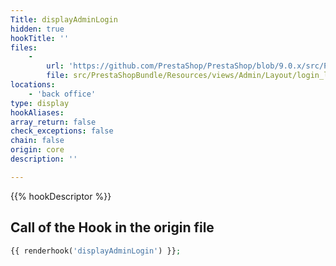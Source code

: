 ```yaml
---
Title: displayAdminLogin
hidden: true
hookTitle: ''
files:
    -
        url: 'https://github.com/PrestaShop/PrestaShop/blob/9.0.x/src/PrestaShopBundle/Resources/views/Admin/Layout/login_layout.html.twig'
        file: src/PrestaShopBundle/Resources/views/Admin/Layout/login_layout.html.twig
locations:
    - 'back office'
type: display
hookAliases: 
array_return: false
check_exceptions: false
chain: false
origin: core
description: ''

---
```


{{% hookDescriptor %}}

## Call of the Hook in the origin file

```php
{{ renderhook('displayAdminLogin') }};
```
